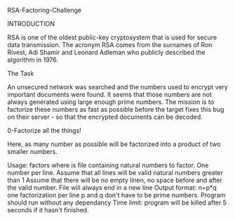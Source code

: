 RSA-Factoring-Challenge

INTRODUCTION

RSA is one of the oldest public-key cryptosystem that is used for secure data transmission. The acronym RSA comes from the surnames of Ron Rivest, Adi Shamir and Leonard Adleman who publicly described the algorithm in 1976.



The Task

An unsecured network was searched and the numbers used to encrypt very important documents were found. It seems that those numbers are not always generated using large enough prime numbers. The mission is to factorize these numbers as fast as possible before the target fixes this bug on their server - so that the encrypted documents can be decoded.



0-Factorize all the things!

Here, as many number as possible will be factorized into a product of two smaller numbers.



Usage: factors where is file containing natural numbers to factor. One number per line. Assume that all lines will be valid natural numbers greater than 1 Assume that there will be no empty linen, no space before and after the valid number. File will always end in a new line Output format: n=p*q one factorization per line p and q don't have to be prime numbers. Program should run without any dependancy Time limit: program will be killed after 5 seconds if it hasn't finished.